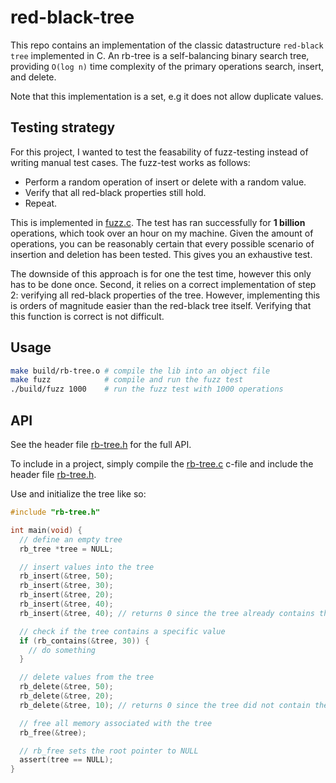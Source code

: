 # red-black-tree
This repo contains an implementation of the classic datastructure `red-black tree` implemented in C. An rb-tree is a self-balancing binary search tree, providing `O(log n)` time complexity of the primary operations search, insert, and delete.

Note that this implementation is a set, e.g it does not allow duplicate values.

## Testing strategy
For this project, I wanted to test the feasability of fuzz-testing instead of writing manual test cases. The fuzz-test works as follows:
- Perform a random operation of insert or delete with a random value.
- Verify that all red-black properties still hold.
- Repeat.

This is implemented in [fuzz.c](./src/fuzz.c). The test has ran successfully for **1 billion** operations, which took over an hour on my machine. Given the amount of operations, you can be reasonably certain that every possible scenario of insertion and deletion has been tested. This gives you an exhaustive test.

The downside of this approach is for one the test time, however this only has to be done once. Second, it relies on a correct implementation of step 2: verifying all red-black properties of the tree. However, implementing this is orders of magnitude easier than the red-black tree itself. Verifying that this function is correct is not difficult.

## Usage
```bash
make build/rb-tree.o # compile the lib into an object file
make fuzz            # compile and run the fuzz test
./build/fuzz 1000    # run the fuzz test with 1000 operations
```

## API
See the header file [rb-tree.h](./src/rb-tree.h) for the full API.

To include in a project, simply compile the [rb-tree.c](./src/rb-tree.c) c-file and include the header file [rb-tree.h](./src/rb-tree.h).

Use and initialize the tree like so:
```c
#include "rb-tree.h"

int main(void) {
  // define an empty tree
  rb_tree *tree = NULL;

  // insert values into the tree
  rb_insert(&tree, 50);
  rb_insert(&tree, 30);
  rb_insert(&tree, 20);
  rb_insert(&tree, 40);
  rb_insert(&tree, 40); // returns 0 since the tree already contains the value

  // check if the tree contains a specific value
  if (rb_contains(&tree, 30)) {
    // do something
  }

  // delete values from the tree
  rb_delete(&tree, 50);
  rb_delete(&tree, 20);
  rb_delete(&tree, 10); // returns 0 since the tree did not contain the value

  // free all memory associated with the tree
  rb_free(&tree);

  // rb_free sets the root pointer to NULL
  assert(tree == NULL);
}
```
